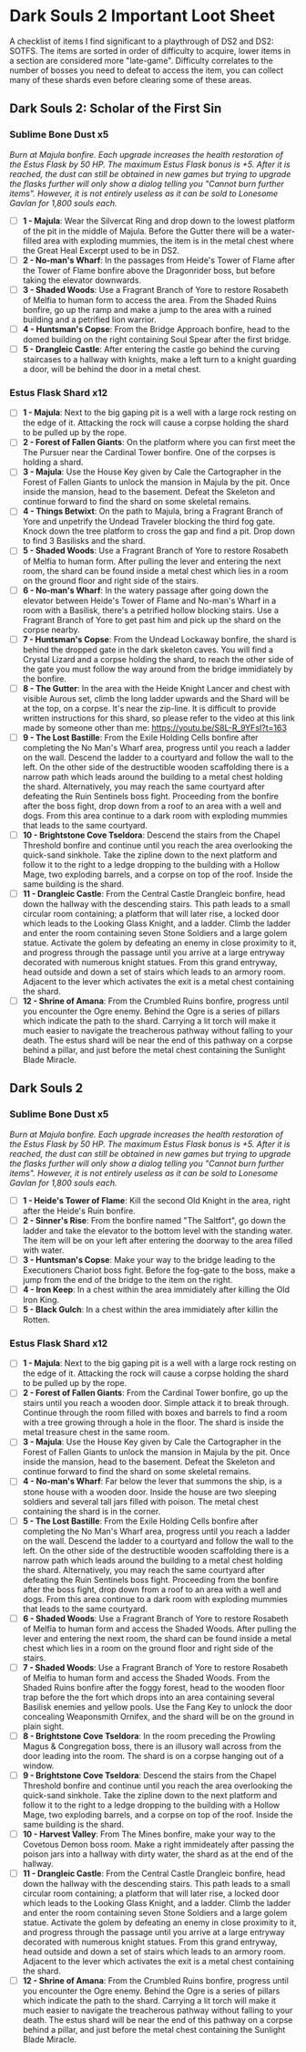 # Dark Souls 2 Important Loot Sheet
A checklist of items I find significant to a playthrough of DS2 and DS2: SOTFS. The items are sorted in order of difficulty to acquire, lower items in a section are considered more "late-game". Difficulty correlates to the number of bosses you need to defeat to access the item, you can collect many of these shards even before clearing some of these areas.

## Dark Souls 2: Scholar of the First Sin
### Sublime Bone Dust x5
*Burn at Majula bonfire. Each upgrade increases the health restoration of the Estus Flask by 50 HP. The maximum Estus Flask bonus is +5. After it is reached, the dust can still be obtained in new games but trying to upgrade the flasks further will only show a dialog telling you "Cannot burn further items". However, it is not entirely useless as it can be sold to Lonesome Gavlan for 1,800 souls each.*
- [ ] **1 - Majula**: Wear the Silvercat Ring and drop down to the lowest platform of the pit in the middle of Majula. Before the Gutter there will be a water-filled area with exploding mummies, the item is in the metal chest where the Great Heal Excerpt used to be in DS2.
- [ ] **2 - No-man's Wharf**: In the passages from Heide's Tower of Flame after the Tower of Flame bonfire above the Dragonrider boss, but before taking the elevator downwards.
- [ ] **3 - Shaded Woods**: Use a Fragrant Branch of Yore to restore Rosabeth of Melfia to human form to access the area. From the Shaded Ruins bonfire, go up the ramp and make a jump to the area with a ruined building and a petrified lion warrior.
- [ ] **4 - Huntsman's Copse**: From the Bridge Approach bonfire, head to the domed building on the right containing Soul Spear after the first bridge.
- [ ] **5 - Drangleic Castle**: After entering the castle go behind the curving staircases to a hallway with knights, make a left turn to a knight guarding a door, will be behind the door in a metal chest.

### Estus Flask Shard x12
- [ ] **1 - Majula**: Next to the big gaping pit is a well with a large rock resting on the edge of it. Attacking the rock will cause a corpse holding the shard to be pulled up by the rope.
- [ ] **2 - Forest of Fallen Giants**: On the platform where you can first meet the The Pursuer near the Cardinal Tower bonfire. One of the corpses is holding a shard.
- [ ] **3 - Majula**: Use the House Key given by Cale the Cartographer in the Forest of Fallen Giants to unlock the mansion in Majula by the pit. Once inside the mansion, head to the basement. Defeat the Skeleton and continue forward to find the shard on some skeletal remains.
- [ ] **4 - Things Betwixt**: On the path to Majula, bring a Fragrant Branch of Yore and unpetrify the Undead Traveler blocking the third fog gate. Knock down the tree platform to cross the gap and find a pit. Drop down to find 3 Basilisks and the shard.
- [ ] **5 - Shaded Woods**: Use a Fragrant Branch of Yore to restore Rosabeth of Melfia to human form. After pulling the lever and entering the next room, the shard can be found inside a metal chest which lies in a room on the ground floor and right side of the stairs.
- [ ] **6 - No-man's Wharf**: In the watery passage after going down the elevator between Heide's Tower of Flame and No-man's Wharf in a room with a Basilisk, there's a petrified hollow blocking stairs. Use a Fragrant Branch of Yore to get past him and pick up the shard on the corpse nearby.
- [ ] **7 - Huntsman's Copse**: From the Undead Lockaway bonfire, the shard is behind the dropped gate in the dark skeleton caves. You will find a Crystal Lizard and a corpse holding the shard, to reach the other side of the gate you must follow the way around from the bridge immidiately by the bonfire.
- [ ] **8 - The Gutter**: In the area with the Heide Knight Lancer and chest with visible Aurous set, climb the long ladder upwards and the Shard will be at the top, on a corpse. It's near the zip-line. It is difficult to provide written instructions for this shard, so please refer to the video at this link made by someone other than me: https://youtu.be/S8L-R_9YFsI?t=163
- [ ] **9 - The Lost Bastille**: From the Exile Holding Cells bonfire after completing the No Man's Wharf area, progress until you reach a ladder on the wall. Descend the ladder to a courtyard and follow the wall to the left. On the other side of the destructible wooden scaffolding there is a narrow path which leads around the building to a metal chest holding the shard. Alternatively, you may reach the same courtyard after defeating the Ruin Sentinels boss fight. Proceeding from the bonfire after the boss fight, drop down from a roof to an area with a well and dogs. From this area continue to a dark room with exploding mummies that leads to the same courtyard.
- [ ] **10 - Brightstone Cove Tseldora**: Descend the stairs from the Chapel Threshold bonfire and continue until you reach the area overlooking the quick-sand sinkhole. Take the zipline down to the next platform and follow it to the right to a ledge dropping to the building with a Hollow Mage, two exploding barrels, and a corpse on top of the roof. Inside the same building is the shard.
- [ ] **11 - Drangleic Castle**: From the Central Castle Drangleic bonfire, head down the hallway with the descending stairs. This path leads to a small circular room containing; a platform that will later rise, a locked door which leads to the Looking Glass Knight, and a ladder. Climb the ladder and enter the room containing seven Stone Soldiers and a large golem statue. Activate the golem by defeating an enemy in close proximity to it, and progress through the passage until you arrive at a large entryway decorated with numerous knight statues. From this grand entryway, head outside and down a set of stairs which leads to an armory room. Adjacent to the lever which activates the exit is a metal chest containing the shard.
- [ ] **12 - Shrine of Amana**: From the Crumbled Ruins bonfire, progress until you encounter the Ogre enemy. Behind the Ogre is a series of pillars which indicate the path to the shard. Carrying a lit torch will make it much easier to navigate the treacherous pathway without falling to your death. The estus shard will be near the end of this pathway on a corpse behind a pillar, and just before the metal chest containing the Sunlight Blade Miracle.

## Dark Souls 2
### Sublime Bone Dust x5
*Burn at Majula bonfire. Each upgrade increases the health restoration of the Estus Flask by 50 HP. The maximum Estus Flask bonus is +5. After it is reached, the dust can still be obtained in new games but trying to upgrade the flasks further will only show a dialog telling you "Cannot burn further items". However, it is not entirely useless as it can be sold to Lonesome Gavlan for 1,800 souls each.*
- [ ] **1 - Heide's Tower of Flame**: Kill the second Old Knight in the area, right after the Heide's Ruin bonfire.
- [ ] **2 - Sinner's Rise**: From the bonfire named "The Saltfort", go down the ladder and take the elevator to the bottom level with the standing water. The item will be on your left after entering the doorway to the area filled with water.
- [ ] **3 - Huntsman's Copse**: Make your way to the bridge leading to the Executioners Chariot boss fight. Before the fog-gate to the boss, make a jump from the end of the bridge to the item on the right.
- [ ] **4 - Iron Keep**: In a chest within the area immidiately after killing the Old Iron King.
- [ ] **5 - Black Gulch**: In a chest within the area immidiately after killin the Rotten.

### Estus Flask Shard x12
- [ ] **1 - Majula**: Next to the big gaping pit is a well with a large rock resting on the edge of it. Attacking the rock will cause a corpse holding the shard to be pulled up by the rope.
- [ ] **2 - Forest of Fallen Giants**: From the Cardinal Tower bonfire, go up the stairs until you reach a wooden door. Simple attack it to break through. Continue through the room filled with boxes and barrels to find a room with a tree growing through a hole in the floor. The shard is inside the metal treasure chest in the same room.
- [ ] **3 - Majula**: Use the House Key given by Cale the Cartographer in the Forest of Fallen Giants to unlock the mansion in Majula by the pit. Once inside the mansion, head to the basement. Defeat the Skeleton and continue forward to find the shard on some skeletal remains.
- [ ] **4 - No-man's Wharf**: Far below the lever that summons the ship, is a stone house with a wooden door. Inside the house are two sleeping soldiers and several tall jars filled with poison. The metal chest containing the shard is in the corner.
- [ ] **5 - The Lost Bastille**: From the Exile Holding Cells bonfire after completing the No Man's Wharf area, progress until you reach a ladder on the wall. Descend the ladder to a courtyard and follow the wall to the left. On the other side of the destructible wooden scaffolding there is a narrow path which leads around the building to a metal chest holding the shard. Alternatively, you may reach the same courtyard after defeating the Ruin Sentinels boss fight. Proceeding from the bonfire after the boss fight, drop down from a roof to an area with a well and dogs. From this area continue to a dark room with exploding mummies that leads to the same courtyard.
- [ ] **6 - Shaded Woods**: Use a Fragrant Branch of Yore to restore Rosabeth of Melfia to human form and access the Shaded Woods. After pulling the lever and entering the next room, the shard can be found inside a metal chest which lies in a room on the ground floor and right side of the stairs.
- [ ] **7 - Shaded Woods**: Use a Fragrant Branch of Yore to restore Rosabeth of Melfia to human form and access the Shaded Woods. From the Shaded Ruins bonfire after the foggy forest, head to the wooden floor trap before the the fort which drops into an area containing several Basilisk enemies and yellow pools. Use the Fang Key to unlock the door concealing Weaponsmith Ornifex, and the shard will be on the ground in plain sight.
- [ ] **8 - Brightstone Cove Tseldora**: In the room preceding the Prowling Magus & Congregation boss, there is an illusory wall across from the door leading into the room. The shard is on a corpse hanging out of a window.
- [ ] **9 - Brightstone Cove Tseldora**: Descend the stairs from the Chapel Threshold bonfire and continue until you reach the area overlooking the quick-sand sinkhole. Take the zipline down to the next platform and follow it to the right to a ledge dropping to the building with a Hollow Mage, two exploding barrels, and a corpse on top of the roof. Inside the same building is the shard.
- [ ] **10 - Harvest Valley**: From The Mines bonfire, make your way to the Covetous Demon boss room. Make a right immideately after passing the poison jars into a hallway with dirty water, the shard as at the end of the hallway.
- [ ] **11 - Drangleic Castle**: From the Central Castle Drangleic bonfire, head down the hallway with the descending stairs. This path leads to a small circular room containing; a platform that will later rise, a locked door which leads to the Looking Glass Knight, and a ladder. Climb the ladder and enter the room containing seven Stone Soldiers and a large golem statue. Activate the golem by defeating an enemy in close proximity to it, and progress through the passage until you arrive at a large entryway decorated with numerous knight statues. From this grand entryway, head outside and down a set of stairs which leads to an armory room. Adjacent to the lever which activates the exit is a metal chest containing the shard.
- [ ] **12 - Shrine of Amana**: From the Crumbled Ruins bonfire, progress until you encounter the Ogre enemy. Behind the Ogre is a series of pillars which indicate the path to the shard. Carrying a lit torch will make it much easier to navigate the treacherous pathway without falling to your death. The estus shard will be near the end of this pathway on a corpse behind a pillar, and just before the metal chest containing the Sunlight Blade Miracle.

